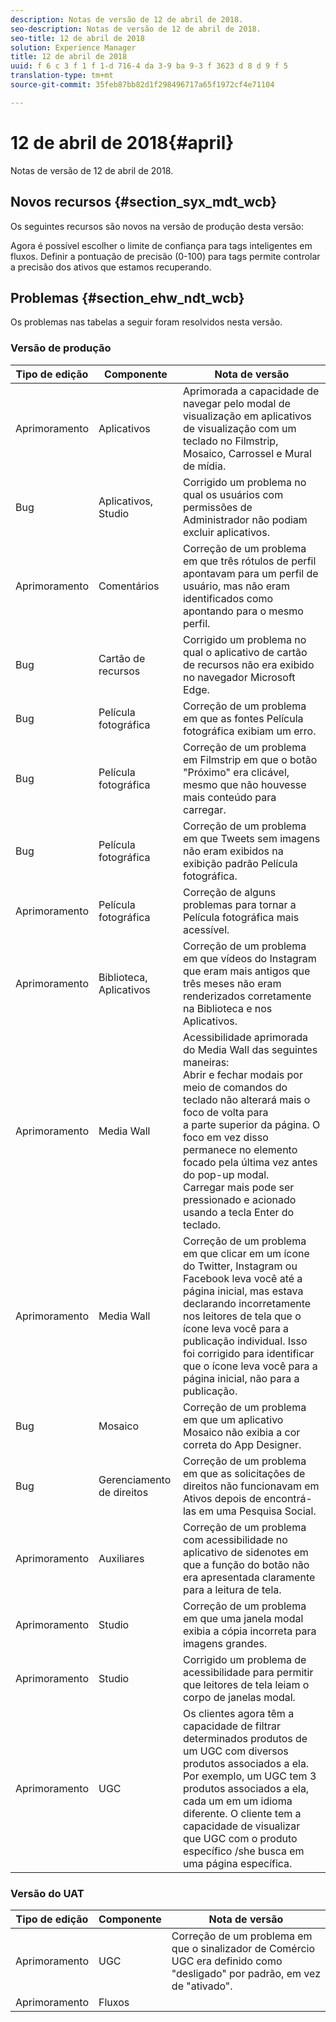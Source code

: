 ```yaml
---
description: Notas de versão de 12 de abril de 2018.
seo-description: Notas de versão de 12 de abril de 2018.
seo-title: 12 de abril de 2018
solution: Experience Manager
title: 12 de abril de 2018
uuid: f 6 c 3 f 1 f 1-d 716-4 da 3-9 ba 9-3 f 3623 d 8 d 9 f 5
translation-type: tm+mt
source-git-commit: 35feb87bb82d1f298496717a65f1972cf4e71104

---
```



# 12 de abril de 2018{#april}

Notas de versão de 12 de abril de 2018.

## Novos recursos {#section_syx_mdt_wcb}

Os seguintes recursos são novos na versão de produção desta versão:

Agora é possível escolher o limite de confiança para tags inteligentes em fluxos. Definir a pontuação de precisão (0-100) para tags permite controlar a precisão dos ativos que estamos recuperando.

## Problemas {#section_ehw_ndt_wcb}

Os problemas nas tabelas a seguir foram resolvidos nesta versão.

### Versão de produção

| Tipo de edição | Componente | Nota de versão |
|--- |--- |--- |
| Aprimoramento | Aplicativos | Aprimorada a capacidade de navegar pelo modal de visualização em aplicativos de visualização com um teclado no Filmstrip, Mosaico, Carrossel e Mural de mídia. |
| Bug | Aplicativos, Studio | Corrigido um problema no qual os usuários com permissões de Administrador não podiam excluir aplicativos. |
| Aprimoramento | Comentários | Correção de um problema em que três rótulos de perfil apontavam para um perfil de usuário, mas não eram identificados como apontando para o mesmo perfil. |
| Bug | Cartão de recursos | Corrigido um problema no qual o aplicativo de cartão de recursos não era exibido no navegador Microsoft Edge. |
| Bug | Película fotográfica | Correção de um problema em que as fontes Película fotográfica exibiam um erro. |
| Bug | Película fotográfica | Correção de um problema em Filmstrip em que o botão &quot;Próximo&quot; era clicável, mesmo que não houvesse mais conteúdo para carregar. |
| Bug | Película fotográfica | Correção de um problema em que Tweets sem imagens não eram exibidos na exibição padrão Película fotográfica. |
| Aprimoramento | Película fotográfica | Correção de alguns problemas para tornar a Película fotográfica mais acessível. |
| Aprimoramento | Biblioteca, Aplicativos | Correção de um problema em que vídeos do Instagram que eram mais antigos que três meses não eram renderizados corretamente na Biblioteca e nos Aplicativos. |
| Aprimoramento | Media Wall | Acessibilidade aprimorada do Media Wall das seguintes maneiras: <br>Abrir e fechar modais por meio de comandos do teclado não alterará mais o foco de volta para<br>a parte superior da página. O foco em vez disso permanece no elemento focado pela última vez antes do pop-up modal. <br>Carregar mais pode ser pressionado e acionado usando a tecla Enter do teclado. |
| Aprimoramento | Media Wall | Correção de um problema em que clicar em um ícone do Twitter, Instagram ou Facebook leva você até a página inicial, mas estava declarando incorretamente nos leitores de tela que o ícone leva você para a publicação individual. Isso foi corrigido para identificar que o ícone leva você para a página inicial, não para a publicação. |
| Bug | Mosaico | Correção de um problema em que um aplicativo Mosaico não exibia a cor correta do App Designer. |
| Bug | Gerenciamento de direitos | Correção de um problema em que as solicitações de direitos não funcionavam em Ativos depois de encontrá-las em uma Pesquisa Social. |
| Aprimoramento | Auxiliares | Correção de um problema com acessibilidade no aplicativo de sidenotes em que a função do botão não era apresentada claramente para a leitura de tela. |
| Aprimoramento | Studio | Correção de um problema em que uma janela modal exibia a cópia incorreta para imagens grandes. |
| Aprimoramento | Studio | Corrigido um problema de acessibilidade para permitir que leitores de tela leiam o corpo de janelas modal. |
| Aprimoramento | UGC | Os clientes agora têm a capacidade de filtrar determinados produtos de um UGC com diversos produtos associados a ela. Por exemplo, um UGC tem 3 produtos associados a ela, cada um em um idioma diferente. O cliente tem a capacidade de visualizar que UGC com o produto específico /she busca em uma página específica. |




### Versão do UAT

| **Tipo de edição** | **Componente** | **Nota de versão** |
|---|---|---|
| Aprimoramento | UGC | Correção de um problema em que o sinalizador de Comércio UGC era definido como &quot;desligado&quot; por padrão, em vez de &quot;ativado&quot;. |
| Aprimoramento | Fluxos |  |

